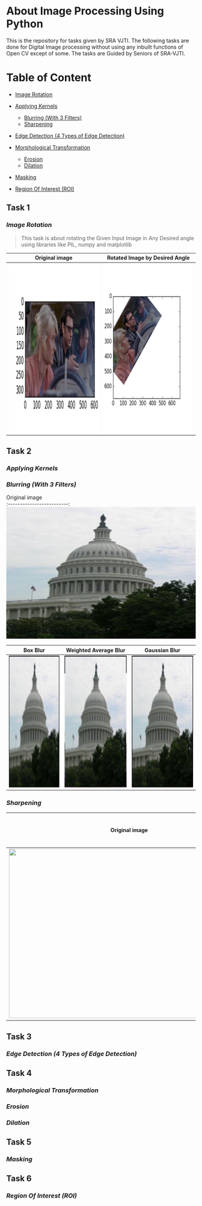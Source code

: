 # About Image Processing Using Python
This is the repository for tasks given by SRA VJTI. The following tasks are done for Digital Image processing without using any inbuilt functions of Open CV except of some. The tasks are Guided by Seniors of SRA-VJTI.

# Table of Content
* [Image Rotation](Image_Rotation)


* [Applying Kernels](Kernels)
  * [ Blurring (With 3 Filters)](Kernels)
  * [Sharpening](Kernels)
* [Edge Detection (4 Types of Edge Detection)](Edge_Detection )
* [Morphological Transformation](morphological_tranformation)
  * [Erosion](morphological_tranformation)
  * [Dilation](morphological_tranformation)
* [Masking](Masking)
* [Region Of Interest (ROI)](ROI)

## Task 1
### <em> Image Rotation </em>
> This task is about rotating the Given Input Image in Any Desired angle using libraries like PIL, numpy and matplotlib

Original image                     |  Rotated Image by Desired Angle
:-------------------------:|:-------------------------:
<img width="640" height="450" src="Image_Rotation/Input_img_rot.jpg">|<img width="640" height="450" src="Image_Rotation/output_img_rot.jpg">

## Task 2
### <em> Applying Kernels </em>
### <em> Blurring (With 3 Filters) </em>
 Original image  
:-------------------------: 
<img width="540" height="350" src="Kernels/blur_original.jpeg">

 Box Blur             |                Weighted Average Blur             |          Gaussian Blur 
:-------------------------: |:-------------------------:|:-------------------------: 
<img width="540" height="350" src="Kernels/box_blur.png">|<img width="540" height="350" src="Kernels/weighted_average_blur.png">|<img width="540" height="350" src="Kernels/gaussian_blur1.png">
### <em> Sharpening </em>

Original image                     |  Rotated Image by Desired Angle
:-------------------------:|:-------------------------:
<img width="640" height="450" src="">|<img width="640" height="450" src="Kernels/sharpen_output.png">

 
 
## Task 3
### <em> Edge Detection (4 Types of Edge Detection)</em>
## Task 4
### <em>Morphological Transformation </em>
### <em> Erosion </em>
### <em> Dilation </em>
## Task 5
### <em> Masking</em>
## Task 6
### <em>Region Of Interest (ROI) </em>
